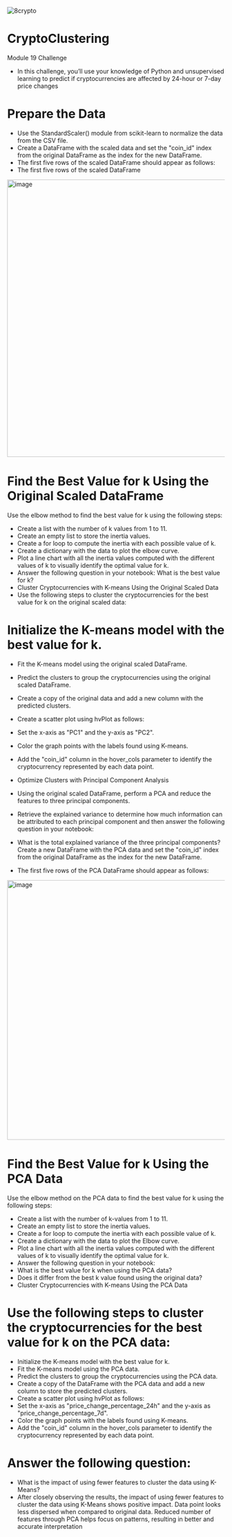 ![8crypto](https://github.com/ranjini-rao/CryptoClustering/assets/143301151/82c339eb-3445-4233-931a-9fba1d2af4db)

# CryptoClustering
Module 19 Challenge
- In this challenge, you’ll use your knowledge of Python and unsupervised learning to predict if cryptocurrencies are affected by 24-hour or 7-day price changes
  
# Prepare the Data
- Use the StandardScaler() module from scikit-learn to normalize the data from the CSV file.
- Create a DataFrame with the scaled data and set the "coin_id" index from the original DataFrame as the index for the new DataFrame.
- The first five rows of the scaled DataFrame should appear as follows:
- The first five rows of the scaled DataFrame
<img width="641" alt="image" src="https://github.com/ranjini-rao/CryptoClustering/assets/143301151/4d181862-76d6-40fd-8b81-6317e4e6d9fb">

# Find the Best Value for k Using the Original Scaled DataFrame
Use the elbow method to find the best value for k using the following steps:

- Create a list with the number of k values from 1 to 11.
- Create an empty list to store the inertia values.
- Create a for loop to compute the inertia with each possible value of k.
- Create a dictionary with the data to plot the elbow curve.
- Plot a line chart with all the inertia values computed with the different values of k to visually identify the optimal value for k.
- Answer the following question in your notebook: What is the best value for k?
- Cluster Cryptocurrencies with K-means Using the Original Scaled Data
- Use the following steps to cluster the cryptocurrencies for the best value for k on the original scaled data:

# Initialize the K-means model with the best value for k.
- Fit the K-means model using the original scaled DataFrame.
- Predict the clusters to group the cryptocurrencies using the original scaled DataFrame.
- Create a copy of the original data and add a new column with the predicted clusters.
- Create a scatter plot using hvPlot as follows:
- Set the x-axis as "PC1" and the y-axis as "PC2".
- Color the graph points with the labels found using K-means.
- Add the "coin_id" column in the hover_cols parameter to identify the cryptocurrency represented by each data point.
- Optimize Clusters with Principal Component Analysis
- Using the original scaled DataFrame, perform a PCA and reduce the features to three principal components.

- Retrieve the explained variance to determine how much information can be attributed to each principal component and then answer the following question in your notebook:
- What is the total explained variance of the three principal components?
Create a new DataFrame with the PCA data and set the "coin_id" index from the original DataFrame as the index for the new DataFrame.
- The first five rows of the PCA DataFrame should appear as follows:
<img width="600" alt="image" src="https://github.com/ranjini-rao/CryptoClustering/assets/143301151/51f3919e-8025-4015-a75b-6ba01c98d03f">

# Find the Best Value for k Using the PCA Data
Use the elbow method on the PCA data to find the best value for k using the following steps:

- Create a list with the number of k-values from 1 to 11.
- Create an empty list to store the inertia values.
- Create a for loop to compute the inertia with each possible value of k.
- Create a dictionary with the data to plot the Elbow curve.
- Plot a line chart with all the inertia values computed with the different values of k to visually identify the optimal value for k.
- Answer the following question in your notebook:
- What is the best value for k when using the PCA data?
- Does it differ from the best k value found using the original data?
- Cluster Cryptocurrencies with K-means Using the PCA Data
  
# Use the following steps to cluster the cryptocurrencies for the best value for k on the PCA data:

- Initialize the K-means model with the best value for k.
- Fit the K-means model using the PCA data.
- Predict the clusters to group the cryptocurrencies using the PCA data.
- Create a copy of the DataFrame with the PCA data and add a new column to store the predicted clusters.
- Create a scatter plot using hvPlot as follows:
- Set the x-axis as "price_change_percentage_24h" and the y-axis as "price_change_percentage_7d".
- Color the graph points with the labels found using K-means.
- Add the "coin_id" column in the hover_cols parameter to identify the cryptocurrency represented by each data point.

# Answer the following question:
- What is the impact of using fewer features to cluster the data using K-Means?
- After closely observing the results, the impact of using fewer features to cluster the data using K-Means shows positive impact. Data point looks less dispersed when compared to original data. Reduced number of features through PCA helps focus on patterns, resulting in better and accurate interpretation




